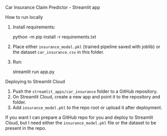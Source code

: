 Car Insurance Claim Predictor - Streamlit app

How to run locally

1. Install requirements:

   python -m pip install -r requirements.txt

2. Place either `insurance_model.pkl` (trained pipeline saved with joblib) or the dataset `car_insurance.csv` in this folder.

3. Run:

   streamlit run app.py

Deploying to Streamlit Cloud

1. Push the `streamlit_apps/car_insurance` folder to a GitHub repository.
2. On Streamlit Cloud, create a new app and point it to the repository and folder.
3. Add `insurance_model.pkl` to the repo root or upload it after deployment.

If you want I can prepare a GitHub repo for you and deploy to Streamlit Cloud, but I need either the `insurance_model.pkl` file or the dataset to be present in the repo.
